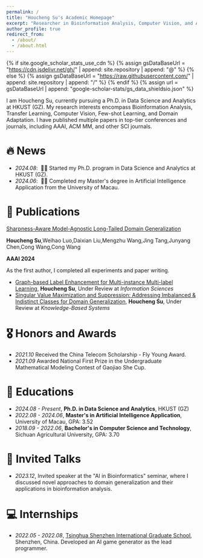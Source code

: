 ```yaml
---
permalink: /
title: "Houcheng Su's Academic Homepage"
excerpt: "Researcher in Bioinformation Analysis, Computer Vision, and AI Applications"
author_profile: true
redirect_from: 
  - /about/
  - /about.html
---
```


{% if site.google_scholar_stats_use_cdn %}
{% assign gsDataBaseUrl = "https://cdn.jsdelivr.net/gh/" | append: site.repository | append: "@" %}
{% else %}
{% assign gsDataBaseUrl = "https://raw.githubusercontent.com/" | append: site.repository | append: "/" %}
{% endif %}
{% assign url = gsDataBaseUrl | append: "google-scholar-stats/gs_data_shieldsio.json" %}

<span class='anchor' id='about-me'></span>

I am Houcheng Su, currently pursuing a Ph.D. in Data Science and Analytics at HKUST (GZ). My research interests encompass Bioinformation Analysis, Transfer Learning, Computer Vision, Few-shot Learning, and Domain Adaptation. I have published multiple papers in top-tier conferences and journals, including AAAI, ACM MM, and other SCI journals.

# 🔥 News
- *2024.08*: &nbsp;🎉🎉 Started my Ph.D. program in Data Science and Analytics at HKUST (GZ).
- *2024.06*: &nbsp;🎉🎉 Completed my Master's degree in Artificial Intelligence Application from the University of Macau.

# 📝 Publications 

[Sharpness-Aware Model-Agnostic Long-Tailed Domain Generalization](https://ojs.aaai.org/index.php/AAAI/article/view/29431)

**Houcheng Su**,Weihao Luo,Daixian Liu,Mengzhu Wang,Jing Tang,Junyang Chen,Cong Wang,Cong Wang

**AAAI 2024**

As the first author, I completed all experiments and paper writing.
</div>
</div>

- [Graph-based Label Enhancement for Multi-instance Multi-label Learning](#), **Houcheng Su**, Under Review at *Information Sciences*
- [Singular Value Maximization and Suppression: Addressing Imbalanced & Indistinct Classes for Domain Generalization](#), **Houcheng Su**, Under Review at *Knowledge-Based Systems*

# 🎖 Honors and Awards
- *2021.10* Received the China Telecom Scholarship - Fly Young Award.
- *2021.09* Awarded National First Prize in the Undergraduate Mathematical Modeling Contest of Gaojiao She Cup.

# 📖 Educations
- *2024.08 - Present*, **Ph.D. in Data Science and Analytics**, HKUST (GZ)
- *2022.08 - 2024.06*, **Master's in Artificial Intelligence Application**, University of Macau, GPA: 3.52
- *2018.09 - 2022.06*, **Bachelor's in Computer Science and Technology**, Sichuan Agricultural University, GPA: 3.70

# 💬 Invited Talks
- *2023.12*, Invited speaker at the "AI in Bioinformatics" seminar, where I discussed novel approaches to domain generalization and their applications in bioinformation analysis.

# 💻 Internships
- *2022.05 - 2022.08*, [Tsinghua Shenzhen International Graduate School](https://www.tsinghua.edu.cn/en/), Shenzhen, China. Developed an AI game generator as the lead programmer.
